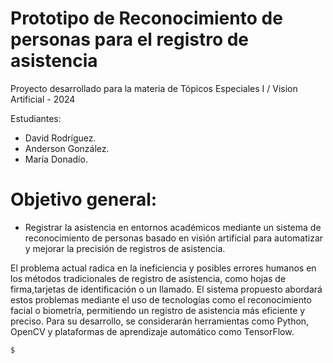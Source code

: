 # Prototipo de Reconocimiento de personas para el registro de asistencia

Proyecto desarrollado para la materia de Tópicos Especiales I / Vision Artificial - 2024

Estudiantes:
* David Rodríguez.
* Anderson González.
* María Donadío.

# Objetivo general:

* Registrar la asistencia en entornos académicos mediante un sistema de reconocimiento de personas basado en visión artificial para automatizar y mejorar la precisión de registros de asistencia.


El problema actual radica en la ineficiencia y 
posibles errores humanos en los métodos tradicionales de registro de asistencia, como hojas de firma,tarjetas de identificación o un llamado. El sistema propuesto abordará estos problemas mediante el uso de tecnologías como el reconocimiento facial o biometría, permitiendo un registro de asistencia más eficiente y preciso. Para su desarrollo, se considerarán herramientas como Python, OpenCV y plataformas de aprendizaje automático como TensorFlow.

```python
$
```
